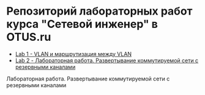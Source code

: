 # Репозиторий лабораторных работ курса "Сетевой инженер" в OTUS.ru

- [Lab 1 - VLAN и маршрутизация между VLAN](/01_lab_vlans/README.md)
- [Lab 2 - Лабораторная работа. Развертывание коммутируемой сети с резервными каналами](/02_lab_stp/README.md)

Лабораторная работа. Развертывание коммутируемой сети с резервными каналами